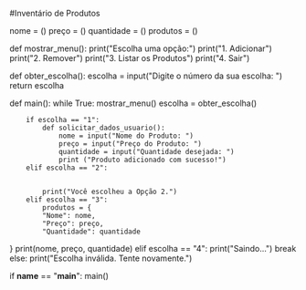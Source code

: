 #Inventário de Produtos

nome = ()
preço = ()
quantidade = ()
produtos = ()

def mostrar_menu():
    print("Escolha uma opção:")
    print("1. Adicionar")
    print("2. Remover")
    print("3. Listar os Produtos")
    print("4. Sair")

def obter_escolha():
    escolha = input("Digite o número da sua escolha: ")
    return escolha

def main():
    while True:
        mostrar_menu()
        escolha = obter_escolha()

        if escolha == "1":
            def solicitar_dados_usuario():
                nome = input("Nome do Produto: ")
                preço = input("Preço do Produto: ")
                quantidade = input("Quantidade desejada: ")
                print ("Produto adicionado com sucesso!")
        elif escolha == "2":
            

            print("Você escolheu a Opção 2.")
        elif escolha == "3":
            produtos = {
            "Nome": nome,
            "Preço": preço,
            "Quantidade": quantidade
}
            print(nome, preço, quantidade)
        elif escolha == "4":
            print("Saindo...")
            break
        else:
            print("Escolha inválida. Tente novamente.")

if __name__ == "__main__":
    main()


